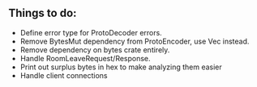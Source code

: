 Things to do:
-------------

 - Define error type for ProtoDecoder errors.
 - Remove BytesMut dependency from ProtoEncoder, use Vec<u8> instead.
 - Remove dependency on bytes crate entirely.
 - Handle RoomLeaveRequest/Response.
 - Print out surplus bytes in hex to make analyzing them easier
 - Handle client connections
